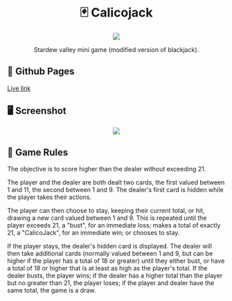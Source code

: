 <h1 align="center">🃏 Calicojack</h1>

<p align="center">
  <a href="https://skillicons.dev">
    <img src="https://skillicons.dev/icons?i=html,css,js" />
  </a>
</p>

<p align="center">
   <span>Stardew valley mini game (modified version of blackjack).</span>
</p>

## 🔗 Github Pages

[Live link](https://safym.github.io/calico-jack/)

## 🖥️ Screenshot

<p align="center">
   <img src="https://user-images.githubusercontent.com/99616798/231452372-a2b2ac45-6d8e-4237-a53b-96e4c21e88fb.png">
</p>

## 🎲 Game Rules

The objective is to score higher than the dealer without exceeding 21.

The player and the dealer are both dealt two cards, the first valued between 1 and 11, the second between 1 and 9. The dealer's first card is hidden while the player takes their actions.

The player can then choose to stay, keeping their current total, or hit, drawing a new card valued between 1 and 9. This is repeated until the player exceeds 21, a "bust", for an immediate loss; makes a total of exactly 21, a "CalicoJack", for an immediate win; or chooses to stay.

If the player stays, the dealer's hidden card is displayed. The dealer will then take additional cards (normally valued between 1 and 9, but can be higher if the player has a total of 18 or greater) until they either bust, or have a total of 18 or higher that is at least as high as the player's total. If the dealer busts, the player wins; if the dealer has a higher total than the player but no greater than 21, the player loses; if the player and dealer have the same total, the game is a draw.
